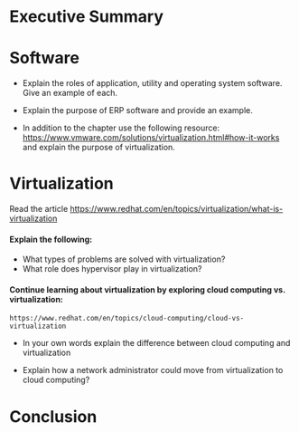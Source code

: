 # Executive Summary

# Software 
* Explain the roles of application, utility and operating system software. Give an example of each. 

* Explain the purpose of ERP software and provide an example. 

* In addition to the chapter use the following resource:  https://www.vmware.com/solutions/virtualization.html#how-it-works
and explain the purpose of virtualization. 

# Virtualization

Read the article 
https://www.redhat.com/en/topics/virtualization/what-is-virtualization

#### Explain the following: 
* What types of problems are solved with virtualization? 
* What role does hypervisor play in virtualization? 

#### Continue learning about virtualization by exploring cloud computing vs. virtualization: 
    https://www.redhat.com/en/topics/cloud-computing/cloud-vs-virtualization  
 
* In your own words explain the difference between cloud computing and virtualization  

* Explain how a network administrator could move from virtualization to cloud computing? 
 
# Conclusion
